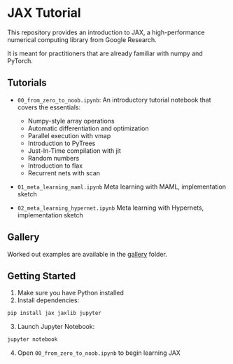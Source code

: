 # JAX Tutorial

This repository provides an introduction to JAX, a high-performance numerical computing library from Google Research.

It is meant for practitioners that are already familiar with numpy and PyTorch. 

## Tutorials

- `00_from_zero_to_noob.ipynb`: An introductory tutorial notebook that covers the essentials:
  - Numpy-style array operations
  - Automatic differentiation and optimization
  - Parallel execution with vmap
  - Introduction to PyTrees
  - Just-In-Time compilation with jit
  - Random numbers
  - Introduction to flax
  - Recurrent nets with scan

- `01_meta_learning_maml.ipynb` Meta learning with MAML, implementation sketch

- `02_meta_learning_hypernet.ipynb` Meta learning with Hypernets, implementation sketch

## Gallery

Worked out examples are available in the [gallery](gallery) folder.

## Getting Started

1. Make sure you have Python installed
2. Install dependencies:
```bash
pip install jax jaxlib jupyter
```

3. Launch Jupyter Notebook:
```bash
jupyter notebook
```

4. Open `00_from_zero_to_noob.ipynb` to begin learning JAX